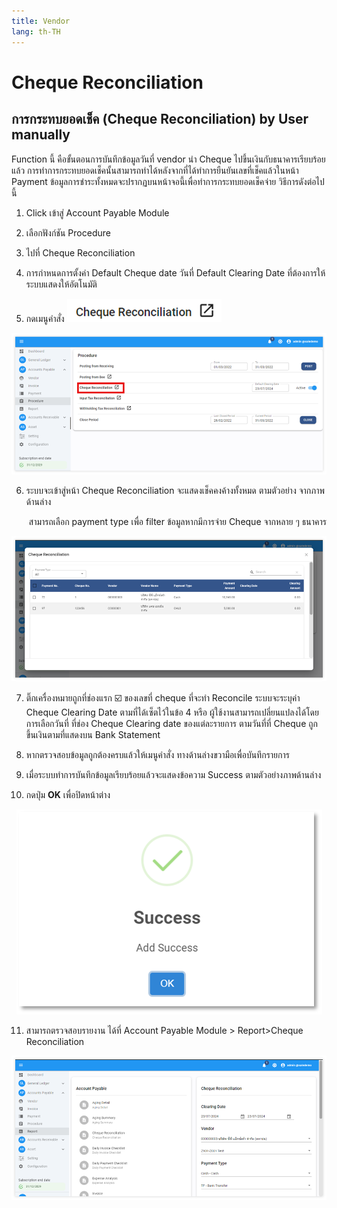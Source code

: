 ```yaml
---
title: Vendor
lang: th-TH
---
```


# Cheque Reconciliation

## การกระทบยอดเช็ค (Cheque Reconciliation) by User manually

Function นี้ คือขั้นตอนการบันทึกข้อมูลวันที่ vendor นำ Cheque ไปขึ้นเงินกับธนาคารเรียบร้อยแล้ว
การทำการกระทบยอดเช็คนั้นสามารถทำได้หลังจากที่ได้ทำการยืนยันเลขที่เช็คแล้วในหน้า Payment ข้อมูลการชำระทั้งหมดจะปรากฏบนหน้าจอนี้เพื่อทำการกระทบยอดเช็คจ่าย วิธีการดังต่อไปนี้

1. Click เข้าสู่ Account Payable Module

2. เลือกฟังก์ชัน Procedure

3. ไปที่ Cheque Reconciliation

4. การกำหนดการตั้งค่า Default Cheque date วันที่ Default Clearing Date ที่ต้องการให้ระบบแสดงให้อัตโนมัติ

5. กดเมนูคำสั่ง <img src="./image-33.png" style="display: inline-block;" />

![alt text](image-34.png)

6. ระบบจะเข้าสู่หน้า Cheque Reconciliation จะแสดงเช็คคงค้างทั้งหมด ตามตัวอย่าง จากภาพด้านล่าง

<p style="text-align: right;">สามารถเลือก payment type เพื่อ filter ข้อมูลหากมีการจ่าย Cheque จากหลาย ๆ ธนาคาร</p>

![alt text](image-35.png)

7. ติ๊กเครื่องหมายถูกที่ช่องแรก ☑️ ของเลขที่ cheque ที่จะทำ Reconcile ระบบจะระบุค่า Cheque Clearing Date ตามที่ได้เซ็ตไว้ในข้อ 4 หรือ ผู้ใช้งานสามารถเปลี่ยนแปลงได้โดยการเลือกวันที่ ที่ช่อง Cheque Clearing date ของแต่ละรายการ ตามวันที่ที่ Cheque ถูกขึ้นเงินตามที่แสดงบน Bank Statement

8. หากตรวจสอบข้อมูลถูกต้องครบแล้วให้เมนูคำสั่ง ทางด้านล่างขวามือเพื่อบันทึกรายการ

9. เมื่อระบบทำการบันทึกข้อมูลเรียบร้อยแล้วจะแสดงข้อความ Success ตามตัวอย่างภาพด้านล่าง

10. กดปุ่ม **<span class="btn">OK</span>** เพื่อปิดหน้าต่าง

<p align="center">
    <img src="./image-16.png"  />
</p>

11. สามารถตรวจสอบรายงาน ได้ที่ Account Payable Module > Report>Cheque Reconciliation

![alt text](image-36.png)
